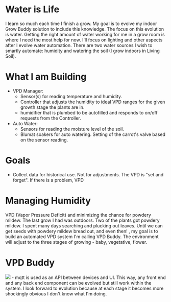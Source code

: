 
# Water is Life
I learn so much each time I finish a grow.  My goal is to evolve my indoor Grow Buddy solution to include this knowledge.  The focus on this evolution is water.  Getting the right amount of water working for me in a grow room is where I need the most help for now.  I'll focus on lighting and other aspects after I evolve water automation.  There are two water sources I wish to smartly automate: humidity and watering the soil (I grow indoors in Living Soil).  

# What I am Building
- VPD Manager:
    - Sensor(s) for reading temperature and humidity.
    - Controller that adjusts the humidity to ideal VPD ranges for the given growth stage the plants are in.
    - humidifier that is plumbed to be autofilled and responds to on/off requests from the Controller.
- Auto Water:
    - Sensors for reading the moisture level of the soil.
    - Blumat soakers for auto watering.  Setting of the carrot's valve based on the sensor reading.

# Goals
- Collect data for historical use.  Not for adjustments.  The VPD is "set and forget".  If there is a problem, VPD 

# Managing Humidity



VPD (Vapor Pressure Deficit) and minimizing the chance for powdery mildew.  The last grow I had was outdoors.  Two of the plants got powdery mildew.  I spent many days searching and plucking out leaves.  Until we can get seeds with powdery mildew bread out, and even then! , my goal is to build an automated VPD system I'm calling VPD Buddy.  The environment will adjust to the three stages of growing - baby, vegetative, flower.
# VPD Buddy

<img src="https://docs.google.com/drawings/d/e/2PACX-1vTjks0iZHIZyD4VEdOo01_se0jn_CgJu9JUCee-rUhXBmFfykmObBkpqSUFBkOvnIdisiIzygPvDeZa/pub?w=599&amp;h=332">
- mqtt is used as an API between devices and UI.  This way, any front end and any back end component can be evolved but still work within the system.  I look forward to evolution because at each stage it becomes more shockingly obvious I don't know what I'm doing.